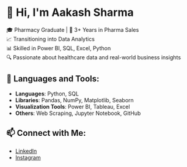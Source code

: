 # 👋 Hi, I'm Aakash Sharma

🎓 Pharmacy Graduate | 💼 3+ Years in Pharma Sales  
📈 Transitioning into Data Analytics  
📊 Skilled in Power BI, SQL, Excel, Python  
🔍 Passionate about healthcare data and real-world business insights



## 🚀 Languages and Tools:

- **Languages**: Python, SQL  
- **Libraries**: Pandas, NumPy, Matplotlib, Seaborn  
- **Visualization Tools**: Power BI, Tableau, Excel  
- **Others**: Web Scraping, Jupyter Notebook, GitHub



## 📫 Connect with Me:

- [LinkedIn](https://www.linkedin.com/in/aakash-sharma-7032b218a)  
- [Instagram](https://www.instagram.com/okeyaakash)
